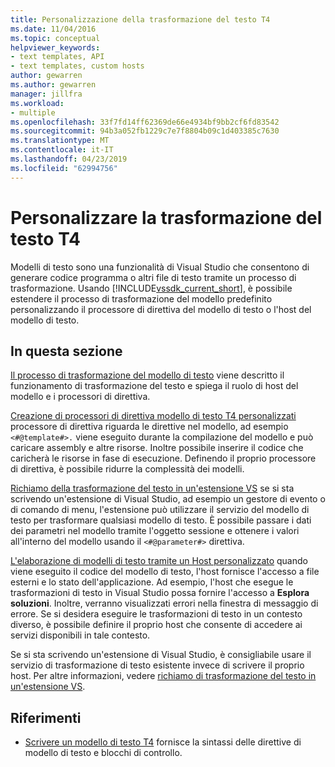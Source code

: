 ```yaml
---
title: Personalizzazione della trasformazione del testo T4
ms.date: 11/04/2016
ms.topic: conceptual
helpviewer_keywords:
- text templates, API
- text templates, custom hosts
author: gewarren
ms.author: gewarren
manager: jillfra
ms.workload:
- multiple
ms.openlocfilehash: 33f7fd14ff62369de66e4934bf9bb2cf6fd83542
ms.sourcegitcommit: 94b3a052fb1229c7e7f8804b09c1d403385c7630
ms.translationtype: MT
ms.contentlocale: it-IT
ms.lasthandoff: 04/23/2019
ms.locfileid: "62994756"
---
```

# <a name="customize-t4-text-transformation"></a>Personalizzare la trasformazione del testo T4

Modelli di testo sono una funzionalità di Visual Studio che consentono di generare codice programma o altri file di testo tramite un processo di trasformazione. Usando [!INCLUDE[vssdk_current_short](../modeling/includes/vssdk_current_short_md.md)], è possibile estendere il processo di trasformazione del modello predefinito personalizzando il processore di direttiva del modello di testo o l'host del modello di testo.

## <a name="in-this-section"></a>In questa sezione

 [Il processo di trasformazione del modello di testo](../modeling/the-text-template-transformation-process.md) viene descritto il funzionamento di trasformazione del testo e spiega il ruolo di host del modello e i processori di direttiva.

 [Creazione di processori di direttiva modello di testo T4 personalizzati](../modeling/creating-custom-t4-text-template-directive-processors.md) processore di direttiva riguarda le direttive nel modello, ad esempio `<#@template#>.` viene eseguito durante la compilazione del modello e può caricare assembly e altre risorse. Inoltre possibile inserire il codice che caricherà le risorse in fase di esecuzione. Definendo il proprio processore di direttiva, è possibile ridurre la complessità dei modelli.

 [Richiamo della trasformazione del testo in un'estensione VS](../modeling/invoking-text-transformation-in-a-vs-extension.md) se si sta scrivendo un'estensione di Visual Studio, ad esempio un gestore di evento o di comando di menu, l'estensione può utilizzare il servizio del modello di testo per trasformare qualsiasi modello di testo. È possibile passare i dati dei parametri nel modello tramite l'oggetto sessione e ottenere i valori all'interno del modello usando il `<#@parameter#>` direttiva.

 [L'elaborazione di modelli di testo tramite un Host personalizzato](../modeling/processing-text-templates-by-using-a-custom-host.md) quando viene eseguito il codice del modello di testo, l'host fornisce l'accesso a file esterni e lo stato dell'applicazione. Ad esempio, l'host che esegue le trasformazioni di testo in Visual Studio possa fornire l'accesso a **Esplora soluzioni**. Inoltre, verranno visualizzati errori nella finestra di messaggio di errore. Se si desidera eseguire le trasformazioni di testo in un contesto diverso, è possibile definire il proprio host che consente di accedere ai servizi disponibili in tale contesto.

 Se si sta scrivendo un'estensione di Visual Studio, è consigliabile usare il servizio di trasformazione di testo esistente invece di scrivere il proprio host. Per altre informazioni, vedere [richiamo di trasformazione del testo in un'estensione VS](../modeling/invoking-text-transformation-in-a-vs-extension.md).

## <a name="reference"></a>Riferimenti

- [Scrivere un modello di testo T4](../modeling/writing-a-t4-text-template.md) fornisce la sintassi delle direttive di modello di testo e blocchi di controllo.
